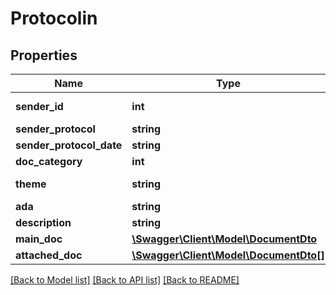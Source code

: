 # Protocolin

## Properties
Name | Type | Description | Notes
------------ | ------------- | ------------- | -------------
**sender_id** | **int** | Υποχρεωτικό πεδίο | 
**sender_protocol** | **string** |  | [optional] 
**sender_protocol_date** | **string** |  | [optional] 
**doc_category** | **int** |  | [optional] 
**theme** | **string** | Υποχρεωτικό πεδίο | 
**ada** | **string** |  | [optional] 
**description** | **string** |  | [optional] 
**main_doc** | [**\Swagger\Client\Model\DocumentDto**](DocumentDto.md) |  | [optional] 
**attached_doc** | [**\Swagger\Client\Model\DocumentDto[]**](DocumentDto.md) |  | [optional] 

[[Back to Model list]](../README.md#documentation-for-models) [[Back to API list]](../README.md#documentation-for-api-endpoints) [[Back to README]](../README.md)


